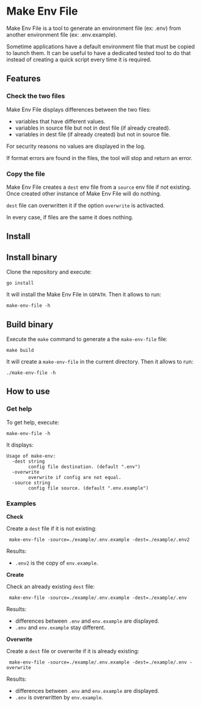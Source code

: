 # Make Env File

Make Env File is a tool to generate an environment file (ex: .env) from another environment file (ex: .env.example).

Sometime applications have a default environment file that must be copied to launch them. It can be useful to have a dedicated tested tool to do that instead of creating a quick script every time it is required.

## Features

### Check the two files

Make Env File displays differences between the two files:

- variables that have different values.
- variables in source file but not in dest file (if already created).
- variables in dest file (if already created) but not in source file.

For security reasons no values are displayed in the log.

If format errors are found in the files, the tool will stop and return an error.

### Copy the file

Make Env File creates a `dest` env file from a `source` env file if not existing. Once created other instance of Make Env File will do nothing.

`dest` file can overwritten it if the option `overwrite` is activacted.

In every case, if files are the same it does nothing.

## Install

## Install binary

Clone the repository and execute:

```
go install
```

It will install the Make Env File in `GOPATH`. Then it allows to run:

```
make-env-file -h
```

## Build binary

Execute the `make` command to generate a the `make-env-file` file:

```
make build
```

It will create a `make-env-file` in the current directory. Then it allows to run:

```
./make-env-file -h
```

## How to use

### Get help

To get help, execute:

```
make-env-file -h
```

It displays:

```
Usage of make-env:
  -dest string
        config file destination. (default ".env")
  -overwrite
        overwrite if config are not equal.
  -source string
        config file source. (default ".env.example")
```

### Examples

**Check**

Create a `dest` file if it is not existing:

```
 make-env-file -source=./example/.env.example -dest=./example/.env2
```

Results:

- `.env2` is the copy of `env.example`.

**Create**

Check an already existing `dest` file:

```
 make-env-file -source=./example/.env.example -dest=./example/.env
```

Results:

- differences between `.env` and `env.example` are displayed.
- `.env` and `env.example` stay different.

**Overwrite**

Create a `dest` file or overwrite if it is already existing:

```
 make-env-file -source=./example/.env.example -dest=./example/.env -overwrite
```

Results:

- differences between `.env` and `env.example` are displayed.
- `.env` is overwritten by `env.example`.
